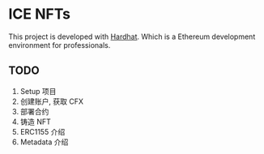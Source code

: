 # ICE NFTs

This project is developed with [Hardhat](https://hardhat.org/). Which is a Ethereum development environment for professionals.

## TODO

1. Setup 项目
2. 创建账户, 获取 CFX
3. 部署合约
4. 铸造 NFT
5. ERC1155 介绍
6. Metadata 介绍

